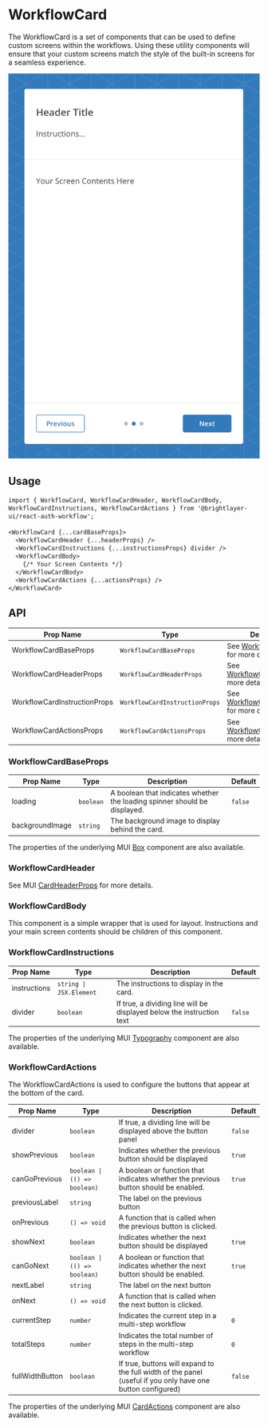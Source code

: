 # WorkflowCard

The WorkflowCard is a set of components that can be used to define custom screens within the workflows. Using these utility components will ensure that your custom screens match the style of the built-in screens for a seamless experience.

![Workflow Card](../../media/screens/workflow-card.png)

## Usage
```tsx
import { WorkflowCard, WorkflowCardHeader, WorkflowCardBody, WorkflowCardInstructions, WorkflowCardActions } from '@brightlayer-ui/react-auth-workflow';

<WorkflowCard {...cardBaseProps}>
  <WorkflowCardHeader {...headerProps} />
  <WorkflowCardInstructions {...instructionsProps} divider />
  <WorkflowCardBody>
    {/* Your Screen Contents */}          
  </WorkflowCardBody>
  <WorkflowCardActions {...actionsProps} />
</WorkflowCard>
```

## API

| Prop Name | Type | Description | Default |
|---|---|---|---|
| WorkflowCardBaseProps | `WorkflowCardBaseProps` | See [WorkflowCardBase](#workflowcardbaseprops) for more details. |  |
| WorkflowCardHeaderProps | `WorkflowCardHeaderProps` | See [WorkflowCardHeader](#workflowcardheader) for more details. |  |
| WorkflowCardInstructionProps | `WorkflowCardInstructionProps` | See [WorkflowCardInstructions](#workflowcardinstructions) for more details. |  |
| WorkflowCardActionsProps | `WorkflowCardActionsProps` | See [WorkflowCardActions](#workflowcardactions) for more details. |  |

### WorkflowCardBaseProps

| Prop Name | Type | Description | Default |
|---|---|---|---|
| loading | `boolean` | A boolean that indicates whether the loading spinner should be displayed. | `false` |
| backgroundImage | `string` | The background image to display behind the card. |  |

The properties of the underlying MUI [Box](https://mui.com/components/box/) component are also available.

### WorkflowCardHeader

See MUI [CardHeaderProps](https://mui.com/components/cards/#cardheader) for more details.

### WorkflowCardBody

This component is a simple wrapper that is used for layout. Instructions and your main screen contents should be children of this component.

### WorkflowCardInstructions
| Prop Name | Type | Description | Default |
|---|---|---|---|
| instructions | `string \| JSX.Element` | The instructions to display in the card. |  |
| divider | `boolean` | If true, a dividing line will be displayed below the instruction text | `false` |

The properties of the underlying MUI [Typography](https://mui.com/components/typography/) component are also available.

### WorkflowCardActions

The WorkflowCardActions is used to configure the buttons that appear at the bottom of the card.

| Prop Name | Type | Description | Default |
|---|---|---|---|
| divider | `boolean` | If true, a dividing line will be displayed above the button panel | `false` |
| showPrevious | `boolean` | Indicates whether the previous button should be displayed | `true` |
| canGoPrevious | `boolean \| (() => boolean)` | A boolean or function that indicates whether the previous button should be enabled. | `true` |
| previousLabel | `string` | The label on the previous button |  |
| onPrevious |  `() => void` | A function that is called when the previous button is clicked. |  |
| showNext | `boolean` | Indicates whether the next button should be displayed | `true` |
| canGoNext | `boolean \| (() => boolean)` | A boolean or function that indicates whether the next button should be enabled. | `true` |
| nextLabel | `string` | The label on the next button |  |
| onNext |  `() => void` | A function that is called when the next button is clicked. |  |
| currentStep | `number` | Indicates the current step in a multi-step workflow | `0` |
| totalSteps | `number` | Indicates the total number of steps in the multi-step workflow | `0` |
| fullWidthButton | `boolean` | If true, buttons will expand to the full width of the panel (useful if you only have one button configured) | `false` |

The properties of the underlying MUI [CardActions](https://mui.com/components/card-actions/) component are also available.